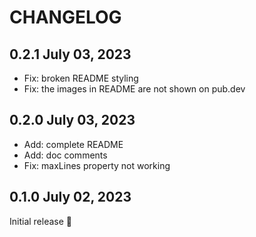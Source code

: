 # CHANGELOG

## 0.2.1 July 03, 2023

- Fix: broken README styling
- Fix: the images in README are not shown on pub.dev

## 0.2.0 July 03, 2023

- Add: complete README
- Add: doc comments
- Fix: maxLines property not working

## 0.1.0 July 02, 2023

Initial release :tada:
